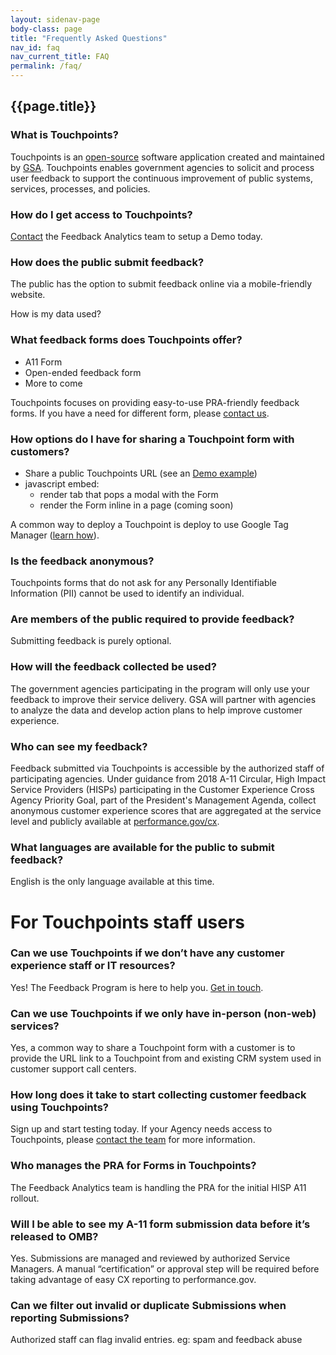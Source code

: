 ```yaml
---
layout: sidenav-page
body-class: page
title: "Frequently Asked Questions"
nav_id: faq
nav_current_title: FAQ
permalink: /faq/
---
```


## {{page.title}}

<a name="touchpoints"></a>
### What is Touchpoints?

Touchpoints is an
[open-source](https://github.com/GSA/touchpoints) software application
created and maintained by [GSA](https://gsa.gov/).
Touchpoints enables government agencies to solicit and process user feedback
to support the continuous improvement of
public systems, services, processes, and policies.

### How do I get access to Touchpoints?

[Contact](/contact)
the Feedback Analytics team to setup a Demo today.

### How does the public submit feedback?

The public has the option to submit feedback online via a mobile-friendly website.

<a name="feedback-data"></a>
<div class="usa-alert usa-alert-info">
  <div class="usa-alert-body">
    <p class="usa-alert-text">
      How is my data used?
    </p>
  </div>
</div>

### What feedback forms does Touchpoints offer?

* A11 Form
* Open-ended feedback form
* More to come

Touchpoints focuses on providing easy-to-use PRA-friendly feedback forms. If you have a need for different form, please
<a href="mailto:{{site.team_email}}">contact us</a>.

### How options do I have for sharing a Touchpoint form with customers?

* Share a public Touchpoints URL (see an [Demo example](https://touchpoints-demo.app.cloud.gov/touchpoints/1/submit))
* javascript embed:
  * render tab that pops a modal with the Form
  * render the Form inline in a page (coming soon)

A common way to deploy a Touchpoint is deploy to use Google Tag Manager ([learn how](https://github.com/GSA/touchpoints/wiki/Deploying-a-Touchpoint-via-GTM)).

### Is the feedback anonymous?

Touchpoints forms that do not ask for any Personally Identifiable Information (PII) cannot be used to identify an individual.

### Are members of the public required to provide feedback?

Submitting feedback is purely optional.

### How will the feedback collected be used?

The government agencies participating in the program will only use your feedback to improve their service delivery. GSA will partner with agencies to analyze the data and develop action plans to help improve customer experience.

### Who can see my feedback?

Feedback submitted via Touchpoints is accessible by the authorized staff of participating agencies.
Under guidance from 2018 A-11 Circular, High Impact Service Providers (HISPs) participating in the Customer Experience Cross Agency Priority Goal, part of the President's Management Agenda, collect anonymous customer experience scores that are aggregated at the service level and publicly available at [performance.gov/cx](https://performance.gov/cx).

### What languages are available for the public to submit feedback?

English is the only language available at this time.

# For Touchpoints staff users

### Can we use Touchpoints if we don’t have any customer experience staff or IT resources?

Yes! The Feedback Program is here to help you.
<a href="mailto:{{site.team_email}}">Get in touch</a>.

### Can we use Touchpoints if we only have in-person (non-web) services?

Yes, a common way to share a Touchpoint form with a customer is to provide the URL link to a Touchpoint from
and existing CRM system used in customer support call centers.

### How long does it take to start collecting customer feedback using Touchpoints?

Sign up and start testing today.
If your Agency needs access to Touchpoints, please
<a href="mailto:{{site.team_email}}">contact the team</a> for more information.

### Who manages the PRA for Forms in Touchpoints?

The Feedback Analytics team is handling the
PRA for the initial HISP A11 rollout.

### Will I be able to see my A-11 form submission data before it’s released to OMB?

Yes. Submissions are managed and reviewed by authorized Service Managers.
A manual “certification” or approval step will be required
before taking advantage of easy CX reporting to performance.gov.

### Can we filter out invalid or duplicate Submissions when reporting Submissions?

Authorized staff can flag invalid entries. eg: spam and feedback abuse
